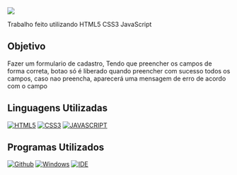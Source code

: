 <img src = "https://gist.githubusercontent.com/JoaoSchulz/672a9421bd25e0b95a4b9c97ca96ca29/raw/c2d70197aeb5b89592e7fecc46757d9403b5d570/Form.svg">
<p> Trabalho feito utilizando HTML5  CSS3 JavaScript</p>

<h2> Objetivo </h2>

<p> Fazer um formulario de cadastro, Tendo que preencher os campos de forma correta, botao só é liberado quando preencher com sucesso todos os campos, caso nao preencha, aparecerá uma mensagem de erro de acordo com o campo</p>

<h2> Linguagens Utilizadas </h2>

[![HTML5](https://img.shields.io/badge/HTML5-E34F26?style=for-the-badge&logo=html5&logoColor=white)](https://developer.mozilla.org/pt-BR/docs/Web/HTML)
[![CSS3](https://img.shields.io/badge/CSS3-1572B6?style=for-the-badge&logo=css3&logoColor=white)](https://developer.mozilla.org/pt-BR/docs/Web/CSS)
[![JAVASCRIPT](https://img.shields.io/badge/JavaScript-F7DF1E?style=for-the-badge&logo=javascript&logoColor=black)](https://developer.mozilla.org/pt-BR/docs/Web/JavaScript)

<h2> Programas Utilizados </h2>

[![Github](https://img.shields.io/badge/GitHub-100000?style=for-the-badge&logo=github&logoColor=white)](https://github.com/seu-usuario/seu-repositorio/projects/1)
[![Windows](https://img.shields.io/badge/Windows-0078D6?style=for-the-badge&logo=windows&logoColor=white)](https://www.microsoft.com/pt-br/windows/get-windows-10)
[![IDE](https://img.shields.io/badge/Visual_studio_code-0078D4?style=for-the-badge&logo=visual%20studio%20code&logoColor=white)](https://code.visualstudio.com/)
